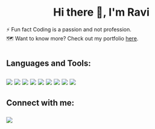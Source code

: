 ###   <h1 align="center"> Hi there 👋, I'm Ravi </h1>


 ⚡ Fun fact Coding is a passion and not profession.
 <br /> 🗺️ Want to know more? Check out my portfolio [here](https://ravi-portfolio.vercel.app/).

#


## Languages and Tools: <br/> <br/> <img src="https://img.icons8.com/officel/50/000000/react.png"/> <img src="https://img.icons8.com/color/48/000000/redux.png"/> <img src="https://img.icons8.com/fluency/48/000000/node-js.png"/> <img src="https://img.icons8.com/color/50/000000/html-5--v2.png"/>   <img src="https://img.icons8.com/color/50/000000/javascript--v2.png"/> <img src="https://img.icons8.com/color/50/000000/mongodb.png"/> <img src="https://img.icons8.com/color/48/000000/npm.png"/> <img src="https://img.icons8.com/color/48/000000/git.png"/> <img src="https://img.icons8.com/color/50/000000/java-coffee-cup-logo--v2.png"/>


## Connect with me: <br /> <br/> [<img src="https://img.icons8.com/color/48/000000/linkedin.png"/>](https://www.linkedin.com/in/maneravi/)




<!--
**meravimane/meravimane** is a ✨ _special_ ✨ repository because its `README.md` (this file) appears on your GitHub profile.

Here are some ideas to get you started:





